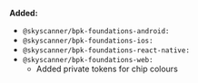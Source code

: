 **Added:**

- `@skyscanner/bpk-foundations-android:`<br />
- `@skyscanner/bpk-foundations-ios:`<br />
- `@skyscanner/bpk-foundations-react-native:`<br />
- `@skyscanner/bpk-foundations-web:`<br />
  - Added private tokens for chip colours
